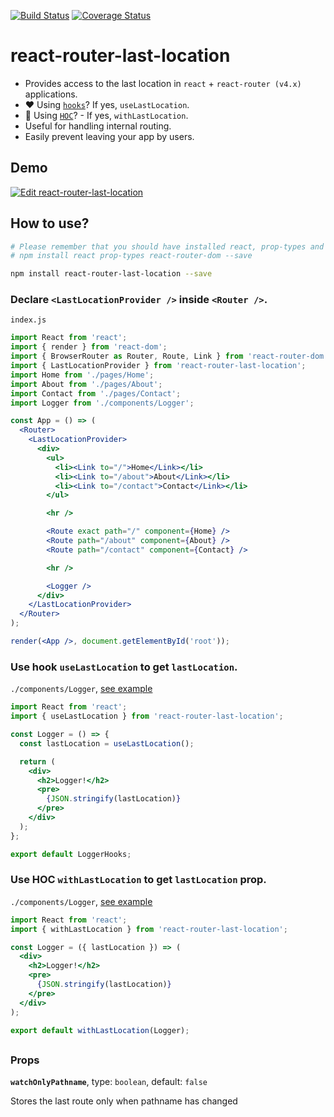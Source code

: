 [![Build Status](https://travis-ci.org/hinok/react-router-last-location.svg?branch=master)](https://travis-ci.org/hinok/react-router-last-location)
[![Coverage Status](https://coveralls.io/repos/github/hinok/react-router-last-location/badge.svg?branch=master)](https://coveralls.io/github/hinok/react-router-last-location?branch=master)

# react-router-last-location

- Provides access to the last location in `react` + `react-router (v4.x)` applications.
- ❤️ Using [`hooks`](https://reactjs.org/docs/hooks-overview.html)? If yes, `useLastLocation`.
- 💉 Using [`HOC`](https://reactjs.org/docs/higher-order-components.html)? - If yes, `withLastLocation`.
- Useful for handling internal routing.
- Easily prevent leaving your app by users.

## Demo

[![Edit react-router-last-location](https://codesandbox.io/static/img/play-codesandbox.svg)](https://codesandbox.io/s/j2OpBnPZW)

## How to use?

```bash
# Please remember that you should have installed react, prop-types and react-router-dom packages
# npm install react prop-types react-router-dom --save

npm install react-router-last-location --save
```

### Declare `<LastLocationProvider />` inside `<Router />`.

`index.js`

```jsx
import React from 'react';
import { render } from 'react-dom';
import { BrowserRouter as Router, Route, Link } from 'react-router-dom';
import { LastLocationProvider } from 'react-router-last-location';
import Home from './pages/Home';
import About from './pages/About';
import Contact from './pages/Contact';
import Logger from './components/Logger';

const App = () => (
  <Router>
    <LastLocationProvider>
      <div>
        <ul>
          <li><Link to="/">Home</Link></li>
          <li><Link to="/about">About</Link></li>
          <li><Link to="/contact">Contact</Link></li>
        </ul>

        <hr />

        <Route exact path="/" component={Home} />
        <Route path="/about" component={About} />
        <Route path="/contact" component={Contact} />

        <hr />

        <Logger />
      </div>
    </LastLocationProvider>
  </Router>
);

render(<App />, document.getElementById('root'));
```

### Use hook `useLastLocation` to get `lastLocation`.

`./components/Logger`, [see example](https://github.com/hinok/react-router-last-location/blob/eb552e0a82df6000ba140d8f20627b8bc68716b6/example/src/components/LoggerHooks/index.js)

```jsx
import React from 'react';
import { useLastLocation } from 'react-router-last-location';

const Logger = () => {
  const lastLocation = useLastLocation();

  return (
    <div>
      <h2>Logger!</h2>
      <pre>
        {JSON.stringify(lastLocation)}
      </pre>
    </div>
  );
};

export default LoggerHooks;

```

### Use HOC `withLastLocation` to get `lastLocation` prop.

`./components/Logger`, [see example](https://github.com/hinok/react-router-last-location/blob/eb552e0a82df6000ba140d8f20627b8bc68716b6/example/src/components/LoggerHOC/index.js)

```jsx
import React from 'react';
import { withLastLocation } from 'react-router-last-location';

const Logger = ({ lastLocation }) => (
  <div>
    <h2>Logger!</h2>
    <pre>
      {JSON.stringify(lastLocation)}
    </pre>
  </div>
);

export default withLastLocation(Logger);
```

## <LastLocationProdiver />

### Props

**`watchOnlyPathname`**, type: `boolean`, default: `false`

Stores the last route only when pathname has changed
